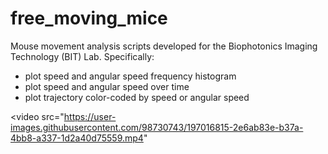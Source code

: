 # free_moving_mice
Mouse movement analysis scripts developed for the Biophotonics Imaging Technology (BIT) Lab. Specifically:

- plot speed and angular speed frequency histogram
- plot speed and angular speed over time
- plot trajectory color-coded by speed or angular speed



<video src="https://user-images.githubusercontent.com/98730743/197016815-2e6ab83e-b37a-4bb8-a337-1d2a40d75559.mp4" 
</video>

